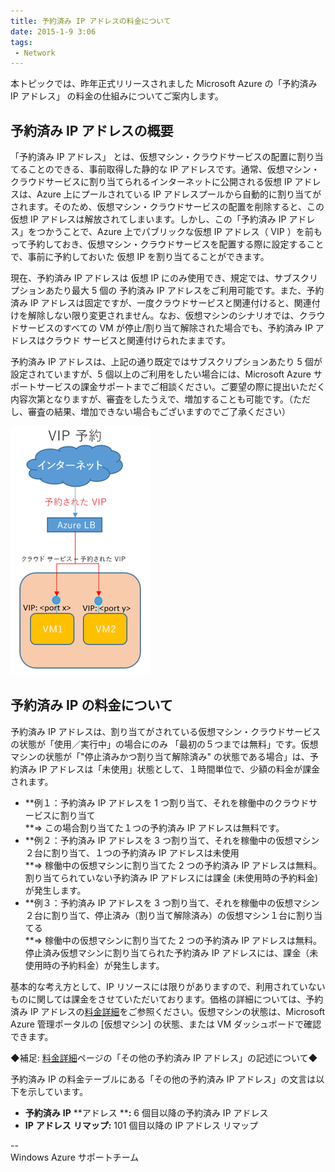 ```yaml
---
title: 予約済み IP アドレスの料金について
date: 2015-1-9 3:06
tags:
 - Network
---
```

本トピックでは、昨年正式リリースされました Microsoft Azure の「予約済み IP アドレス」 の料金の仕組みについてご案内します。

## 予約済み IP アドレスの概要

「予約済み IP アドレス」 とは、仮想マシン・クラウドサービスの配置に割り当てることのできる、事前取得した静的な IP アドレスです。通常、仮想マシン・クラウドサービスに割り当てられるインターネットに公開される仮想 IP アドレスは、Azure 上にプールされている IP アドレスプールから自動的に割り当てがされます。そのため、仮想マシン・クラウドサービスの配置を削除すると、この仮想 IP アドレスは解放されてしまいます。しかし、この「予約済み IP アドレス」をつかうことで、Azure 上でパブリックな仮想 IP アドレス（ VIP ）を前もって予約しておき、仮想マシン・クラウドサービスを配置する際に設定することで、事前に予約しておいた 仮想 IP を割り当てることができます。

現在、予約済み IP アドレスは 仮想 IP にのみ使用でき、規定では、サブスクリプションあたり最大 5 個の 予約済み IP アドレスをご利用可能です。また、予約済み IP アドレスは固定ですが、一度クラウドサービスと関連付けると、関連付けを解除しない限り変更されません。なお、仮想マシンのシナリオでは、クラウドサービスのすべての VM が停止/割り当て解除された場合でも、予約済み IP アドレスはクラウド サービスと関連付けられたままです。

予約済み IP アドレスは、上記の通り既定ではサブスクリプションあたり 5 個が設定されていますが、5 個以上のご利用をしたい場合には、Microsoft Azure サポートサービスの課金サポートまでご相談ください。ご要望の際に提出いただく内容次第となりますが、審査をしたうえで、増加することも可能です。（ただし、審査の結果、増加できない場合もございますのでご了承ください）

![](./20150109b/1172.image_39BECDE1.png)

## 予約済み IP の料金について

予約済み IP アドレスは、割り当てがされている仮想マシン・クラウドサービスの状態が「使用／実行中」の場合にのみ 「最初の５つまでは無料」です。仮想マシンの状態が「"停止済みかつ割り当て解除済み" の状態である場合」は、予約済み IP アドレスは「未使用」状態として、１時間単位で、少額の料金が課金されます。

-   **例１：予約済み IP アドレスを 1 つ割り当て、それを稼働中のクラウドサービスに割り当て  
    **⇒ この場合割り当てた１つの予約済み IP アドレスは無料です。
-   **例２：予約済み IP アドレスを 3 つ割り当て、それを稼働中の仮想マシン２台に割り当て、１つの予約済み IP アドレスは未使用  
    **⇒ 稼働中の仮想マシンに割り当てた 2 つの予約済み IP アドレスは無料。割り当てられていない予約済み IP アドレスには課金 (未使用時の予約料金) が発生します。
-   **例３：予約済み IP アドレスを 3 つ割り当て、それを稼働中の仮想マシン２台に割り当て、停止済み（割り当て解除済み）の仮想マシン１台に割り当てる  
    **⇒ 稼働中の仮想マシンに割り当てた 2 つの予約済み IP アドレスは無料。停止済み仮想マシンに割り当てられた予約済み IP アドレスには、課金（未使用時の予約料金）が発生します。

基本的な考え方として、IP リソースには限りがありますので、利用されていないものに関しては課金をさせていただいております。価格の詳細については、予約済み IP アドレスの[料金詳細](http://azure.microsoft.com/ja-jp/pricing/details/ip-addresses/)をご参照ください。仮想マシンの状態は、Microsoft Azure 管理ポータルの \[仮想マシン\] の状態、または VM ダッシュボードで確認できます。

◆補足: [料金詳細](http://azure.microsoft.com/ja-jp/pricing/details/ip-addresses/)ページの「その他の予約済み IP アドレス」の記述について◆

予約済み IP の料金テーブルにある「その他の予約済み IP アドレス」の文言は以下を示しています。

-   **予約済み** **IP** **アドレス ****:**  6 個目以降の予約済み IP アドレス
-   **IP** **アドレス** **リマップ:** 101 個目以降の IP アドレス リマップ

\--  
Windows Azure サポートチーム